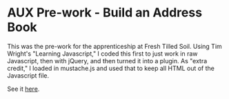 AUX Pre-work - Build an Address Book
===
This was the pre-work for the apprenticeship at Fresh Tilled Soil. Using Tim Wright's "Learning Javascript," I coded this first to just work in raw Javascript, then with jQuery, and then turned it into a plugin. As "extra credit," I loaded in mustache.js and used that to keep all HTML out of the Javascript file.

See it <a href="http://strohrdanz.github.io/AUX-Address-Book/">here</a>.
